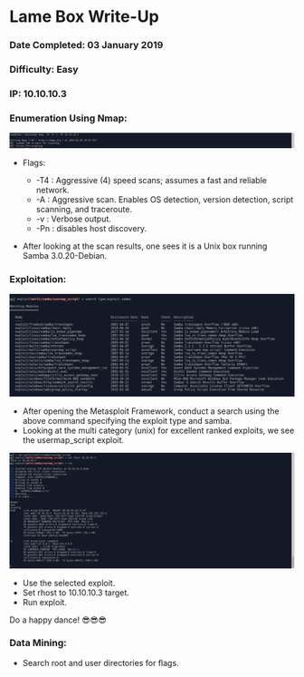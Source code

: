 # Lame Box Write-Up
### Date Completed: 03 January 2019
### Difficulty: Easy
### IP: 10.10.10.3

### Enumeration Using Nmap:
![nmap screenshot](/images/nmap.png)
* Flags:
  * -T4 : Aggressive (4) speed scans; assumes a fast and reliable network.
  * -A : Aggressive scan. Enables OS detection, version detection, script scanning, and traceroute.
  * -v : Verbose output.
  * -Pn : disables host discovery.

* After looking at the scan results, one sees it is a Unix box running Samba 3.0.20-Debian. 

### Exploitation:
![metasploit exploit search](/images/exploit_search.png)
* After opening the Metasploit Framework, conduct a search using the above command specifying the exploit type and samba.
* Looking at the multi category (unix) for excellent ranked exploits, we see the usermap_script exploit.

![use exploit](/images/exploit.png)
* Use the selected exploit.
* Set rhost to 10.10.10.3 target.
* Run exploit. 

Do a happy dance! 😎😎😎

### Data Mining:
* Search root and user directories for flags. 

